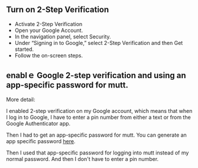 ## Turn on 2-Step Verification

- Activate 2-Step Verification
- Open your Google Account.
- In the navigation panel, select Security.
- Under “Signing in to Google,” select 2-Step Verification and then Get started.
- Follow the on-screen steps.


## enablｅ Google 2-step verification and using an app-specific password for mutt.

More detail:

I enabled 2-step verification on my Google account, which means that when I log in to Google, I have to enter a pin number from either a text or from the Google Authenticator app.

Then I had to get an app-specific password for mutt. You can generate an app specific password [here](https://security.google.com/settings/security/apppasswords).

Then I used that app-specific password for logging into mutt instead of my normal password. And then I don't have to enter a pin number.
